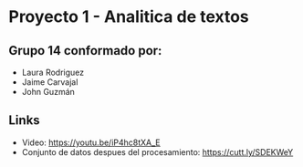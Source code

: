 # Proyecto 1 - Analitica de textos
## Grupo 14 conformado por:
- Laura Rodriguez
- Jaime Carvajal
- John Guzmán

## Links
- Video: https://youtu.be/iP4hc8tXA_E
- Conjunto de datos despues del procesamiento: https://cutt.ly/SDEKWeY
